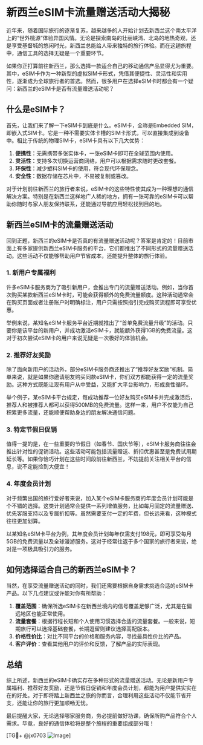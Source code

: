 # 新西兰eSIM卡流量赠送活动大揭秘

近年来，随着国际旅行的逐渐复苏，越来越多的人开始计划去新西兰这个南太平洋上的“世外桃源”体验异国风情。无论是探索南岛的壮丽峡湾、北岛的地热奇观，还是享受基督城的悠闲时光，新西兰总能给人带来独特的旅行体验。而在这趟旅程中，通信工具的选择无疑是一个重要环节。

如果你正打算前往新西兰，那么选择一款适合自己的移动通信产品显得尤为重要。其中，eSIM卡作为一种新型的虚拟SIM卡形式，凭借其便捷性、灵活性和实用性，逐渐成为全球旅行者的首选。然而，很多用户在选择eSIM卡时都会有一个疑问：新西兰的eSIM卡是否有流量赠送活动呢？

## 什么是eSIM卡？

首先，让我们来了解一下eSIM卡到底是什么。eSIM卡，全称是Embedded SIM，即嵌入式SIM卡。它是一种不需要实体卡槽的SIM卡形式，可以直接集成到设备中。相比于传统的物理SIM卡，eSIM卡具有以下几大优势：

1. **便携性**：无需携带多张实体卡，一张eSIM卡即可在全球范围内使用。
2. **灵活性**：支持多次切换运营商网络，用户可以根据需求随时更改套餐。
3. **环保性**：减少塑料SIM卡的使用，符合现代环保理念。
4. **安全性**：数据存储在芯片中，不易被复制或篡改。

对于计划前往新西兰的旅行者来说，eSIM卡的这些特性使其成为一种理想的通信解决方案。特别是在新西兰这样地广人稀的地方，拥有一张可靠的eSIM卡可以帮助你随时与家人朋友保持联系，还能通过导航应用轻松找到目的地。

## 新西兰eSIM卡的流量赠送活动

回到正题，新西兰的eSIM卡是否真的有流量赠送活动呢？答案是肯定的！目前市面上有多家提供新西兰eSIM卡服务的平台，它们都推出了不同形式的流量赠送活动。这些活动不仅能够帮助用户节省成本，还能提升整体的旅行体验。

### 1. 新用户专属福利

许多eSIM卡服务商为了吸引新用户，会推出专门的流量赠送活动。例如，当你首次购买某款新西兰eSIM卡时，可能会获得额外的免费流量额度。这种活动通常会在购买页面或者注册账户时明确标注，用户只需按照指引完成购买流程即可享受优惠。

举例来说，某知名eSIM卡服务平台近期就推出了“首单免费流量升级”的活动。只要你是该平台的新用户，并成功激活eSIM卡，就能额外获得1GB的免费流量。这对于初次尝试eSIM卡的用户来说无疑是一次极好的体验机会。

### 2. 推荐好友奖励

除了面向新用户的活动外，部分eSIM卡服务商还推出了“推荐好友奖励”机制。简单来说，就是如果你邀请朋友购买同款eSIM卡，你们双方都能获得一定的流量奖励。这种方式既能让现有用户从中受益，又能扩大平台影响力，形成良性循环。

举个例子，某eSIM卡平台规定，每成功推荐一位好友购买eSIM卡并完成激活后，推荐人和被推荐人都可以获得500MB的免费流量。这样一来，用户不仅能为自己积累更多流量，还能顺便帮助身边的朋友解决通信问题。

### 3. 特定节假日促销

值得一提的是，在一些重要的节假日（如春节、国庆节等），eSIM卡服务商往往会推出针对性的促销活动。这些活动可能包括流量赠送、折扣优惠甚至是免费试用期延长等。如果你恰巧计划在这些时间段前往新西兰，不妨提前关注相关平台的信息，说不定能捡到大便宜！

### 4. 年度会员计划

对于频繁出国的旅行爱好者来说，加入某个eSIM卡服务商的年度会员计划可能是个不错的选择。这类计划通常会提供一系列增值服务，比如每月固定的流量赠送、优先客服支持以及专属折扣等。虽然需要支付一定的年费，但长远来看，这种模式往往更加划算。

以某知名eSIM卡平台为例，其年度会员计划每年仅需支付198元，即可享受每月5GB的免费流量以及全球漫游服务。这对于经常往返于多个国家的旅行者来说，绝对是一项极具吸引力的服务。

## 如何选择适合自己的新西兰eSIM卡？

当然，在享受流量赠送活动的同时，我们还需要根据自身需求挑选合适的eSIM卡产品。以下几点建议或许能对你有所帮助：

1. **覆盖范围**：确保所选eSIM卡在新西兰境内的信号覆盖足够广泛，尤其是在偏远地区也能正常使用。
2. **流量套餐**：根据行程长短和个人使用习惯选择合适的流量套餐。一般来说，短期旅行可以选择基础套餐，长期逗留则建议选择高配版本。
3. **价格性价比**：对比不同平台的价格和服务内容，寻找最具性价比的产品。
4. **客户评价**：查看其他用户的评价和反馈，了解产品的实际表现。

## 总结

综上所述，新西兰的eSIM卡确实存在多种形式的流量赠送活动。无论是新用户专属福利、推荐好友奖励，还是节假日促销和年度会员计划，都能为用户提供实实在在的好处。对于即将踏上新西兰之旅的你而言，合理利用这些活动不仅能节省开支，还能让你的旅行更加顺畅无忧。

最后提醒大家，无论选择哪家服务商，务必提前做好功课，确保所购产品符合个人需求。毕竟，良好的通信体验将是整个旅程的重要组成部分哦！

[TG💪+ @jx0703 ![Image](https://github.com/user-attachments/assets/dbca1d08-cadb-493c-b0ec-ad6f7a83f270)]